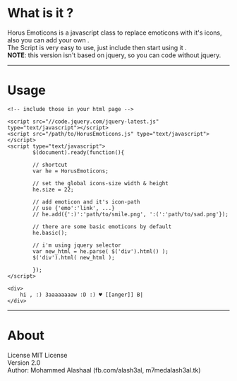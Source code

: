 What is it ?
==============

Horus Emoticons is a javascript class to replace emoticons with it's icons, also you can add your own .  
The Script is very easy to use, just include then start using it .  
**NOTE**: this version isn't based on jquery, so you can code without jquery. 

***


Usage
========

```
<!-- include those in your html page -->

<script src="//code.jquery.com/jquery-latest.js" type="text/javascript"></script>
<script src="/path/to/HorusEmoticons.js" type="text/javascript"></script>
<script type="text/javascript">
        $(document).ready(function(){
            
		// shortcut
		var he = HorusEmoticons;
		
		// set the global icons-size width & height
		he.size = 22;
		
		// add emoticon and it's icon-path
		// use {'emo':'link', ...}
		// he.add({':)':'path/to/smile.png', ':(':'path/to/sad.png'});
		
		// there are some basic emoticons by default
		he.basic();
		
		// i'm using jquery selector
		var new_html = he.parse( $('div').html() );
		$('div').html( new_html );
          
        });
</script>

<div>
	hi , :) 3aaaaaaaaw :D :) ♥ [[anger]] B|
</div>

```

***

About
=======

License MIT License  
Version 2.0  
Author: Mohammed Alashaal (fb.com/alash3al, m7medalash3al.tk)  
